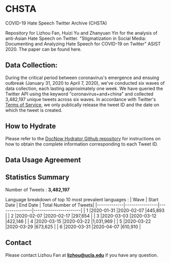# CHSTA
COVID-19 Hate Speech Twitter Archive (CHSTA)

Repository for Lizhou Fan, Huizi Yu and Zhanyuan Yin for the analysis of anti-Asian Hate Speech on Twitter. "Stigmatization in Social Media: Documenting and Analyzing Hate Speech for COVID-19 on Twitter" ASIST 2020. The paper can be found here. 

## Data Collection:
During the critical period between coronavirus's emergence and ensuing outbreak (January 31, 2020 to April 7, 2020), we've conducted six waves of data collection, each lasting approximately one week. We have queried the Twitter API using the keyword "coronavirus+and+china" and collected 3,482,197 unique tweets across six waves. In accordance with Twitter's [Terms of Service](https://developer.twitter.com/en/developer-terms/agreement-and-policy), we only publically release the tweet ID and the date on which the tweet is created. 

## How to Hydrate
Please refer to the [DocNow Hydrator Github repository](https://github.com/DocNow/hydrator) for instructions on how to obtain the complete information corresponding to each Tweet ID.

## Data Usage Agreement

## Statistics Summary
Number of Tweets : **3,482,197**

Language breakdown of top 10 most prevalent languages : 
| Wave        | Start Date     | End Date       | Total Number of Tweets|
|-------------|----------------|----------------|-----------------------|
| 1           |2020-01-31      |2020-02-07      |445,893                |
| 2           |2020-02-07      |2020-02-17      |297,654                |
| 3           |2020-03-03      |2020-03-12      |422,146                |
| 4           |2020-03-15      |2020-03-22      |1,031,969              |
| 5           |2020-03-22      |2020-03-29      |673,625                |
| 6           |2020-03-31      |2020-04-07      |610,910                |

## Contact
Please contact Lizhou Fan at **lizhou@ucla.edu** if you have any question. 

